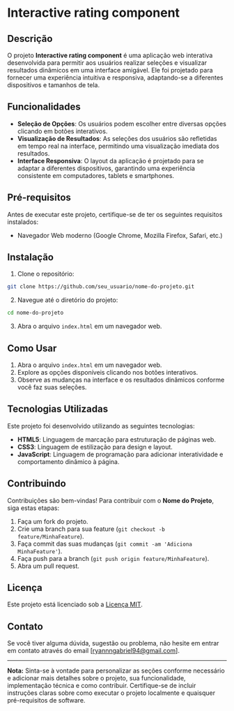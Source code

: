
# Interactive rating component

## Descrição

O projeto **Interactive rating component** é uma aplicação web interativa desenvolvida para permitir aos usuários realizar seleções e visualizar resultados dinâmicos em uma interface amigável. Ele foi projetado para fornecer uma experiência intuitiva e responsiva, adaptando-se a diferentes dispositivos e tamanhos de tela.

## Funcionalidades

- **Seleção de Opções**: Os usuários podem escolher entre diversas opções clicando em botões interativos.
- **Visualização de Resultados**: As seleções dos usuários são refletidas em tempo real na interface, permitindo uma visualização imediata dos resultados.
- **Interface Responsiva**: O layout da aplicação é projetado para se adaptar a diferentes dispositivos, garantindo uma experiência consistente em computadores, tablets e smartphones.

## Pré-requisitos

Antes de executar este projeto, certifique-se de ter os seguintes requisitos instalados:

- Navegador Web moderno (Google Chrome, Mozilla Firefox, Safari, etc.)

## Instalação

1. Clone o repositório:

```bash
git clone https://github.com/seu_usuario/nome-do-projeto.git
```

2. Navegue até o diretório do projeto:

```bash
cd nome-do-projeto
```

3. Abra o arquivo `index.html` em um navegador web.

## Como Usar

1. Abra o arquivo `index.html` em um navegador web.
2. Explore as opções disponíveis clicando nos botões interativos.
3. Observe as mudanças na interface e os resultados dinâmicos conforme você faz suas seleções.

## Tecnologias Utilizadas

Este projeto foi desenvolvido utilizando as seguintes tecnologias:

- **HTML5**: Linguagem de marcação para estruturação de páginas web.
- **CSS3**: Linguagem de estilização para design e layout.
- **JavaScript**: Linguagem de programação para adicionar interatividade e comportamento dinâmico à página.

## Contribuindo

Contribuições são bem-vindas! Para contribuir com o **Nome do Projeto**, siga estas etapas:

1. Faça um fork do projeto.
2. Crie uma branch para sua feature (`git checkout -b feature/MinhaFeature`).
3. Faça commit das suas mudanças (`git commit -am 'Adiciona MinhaFeature'`).
4. Faça push para a branch (`git push origin feature/MinhaFeature`).
5. Abra um pull request.

## Licença

Este projeto está licenciado sob a [Licença MIT](https://opensource.org/licenses/MIT).

## Contato

Se você tiver alguma dúvida, sugestão ou problema, não hesite em entrar em contato através do email [ryannngabriel94@gmail.com].

---

**Nota:** Sinta-se à vontade para personalizar as seções conforme necessário e adicionar mais detalhes sobre o projeto, sua funcionalidade, implementação técnica e como contribuir. Certifique-se de incluir instruções claras sobre como executar o projeto localmente e quaisquer pré-requisitos de software.
